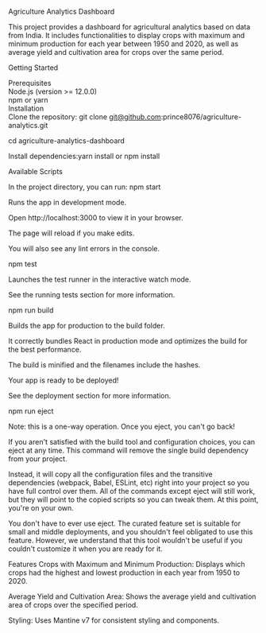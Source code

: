 Agriculture Analytics Dashboard

This project provides a dashboard for agricultural analytics based on data from India. It includes functionalities to display crops with maximum and minimum production for each year between 1950 and 2020, as well as average yield and cultivation area for crops over the same period.


Getting Started

Prerequisites  
Node.js (version >= 12.0.0)  
npm or yarn  
Installation  
Clone the repository: git clone git@github.com:prince8076/agriculture-analytics.git  

cd agriculture-analytics-dashboard

Install dependencies:yarn install or npm install


Available Scripts  

In the project directory,
you can run: npm start 

Runs the app in development mode.

Open http://localhost:3000 to view it in your browser.

The page will reload if you make edits.

You will also see any lint errors in the console.

npm test

Launches the test runner in the interactive watch mode.

See the running tests section for more information.

npm run build

Builds the app for production to the build folder.

It correctly bundles React in production mode and optimizes the build for the best performance.

The build is minified and the filenames include the hashes.

Your app is ready to be deployed!

See the deployment section for more information.

npm run eject

Note: this is a one-way operation. Once you eject, you can't go back!

If you aren't satisfied with the build tool and configuration choices, you can eject at any time. This command will remove the single build dependency from your project.

Instead, it will copy all the configuration files and the transitive dependencies (webpack, Babel, ESLint, etc) right into your project so you have full control over them. All of the commands except eject will still work, but they will point to the copied scripts so you can tweak them. At this point, you're on your own.

You don't have to ever use eject. The curated feature set is suitable for small and middle deployments, and you shouldn't feel obligated to use this feature. However, we understand that this tool wouldn't be useful if you couldn't customize it when you are ready for it.


Features
Crops with Maximum and Minimum Production: Displays which crops had the highest and lowest production in each year from 1950 to 2020.

Average Yield and Cultivation Area: Shows the average yield and cultivation area of crops over the specified period.

Styling: Uses Mantine v7 for consistent styling and components.


